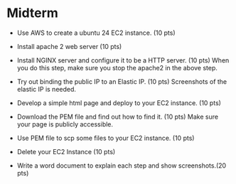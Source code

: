 # Midterm

* Use AWS to create a ubuntu 24 EC2 instance. (10 pts)

* Install apache 2 web server (10 pts)

* Install NGINX server and configure it to be a HTTP server. (10 pts)
  When you do this step, make sure you stop the apache2 in the above step.

* Try out binding the public IP to an Elastic IP. (10 pts)
  Screenshots of the elastic IP is needed.

* Develop a simple html page and deploy to your EC2 instance. (10 pts)

* Download the PEM file and find out how to find it. (10 pts)
  Make sure your page is publicly accessible.
  
* Use PEM file to scp some files to your EC2 instance. (10 pts)

* Delete your EC2 Instance (10 pts)

* Write a word document to explain each step and show screenshots.(20 pts)
